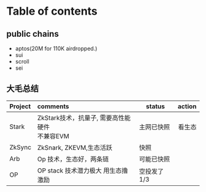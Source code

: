 # Table of contents

## public chains
- aptos(20M for 110K airdropped.)
- sui
- scroll
- sei

## 大毛总结
|Project| comments                                          | status	|action	|
|:----- | :-------------------------------------------------|  -----    | ----: |
|Stark  | ZkStark技术，抗量子, 需要高性能硬件<br>不兼容EVM     | 主网已快照 | 看生态 |
|ZkSync | ZkSnark, ZKEVM,生态活跃                            | 快照       |       |
|Arb    | Op 技术，生态好，两条链                             |可能已快照   |       |
|OP     | OP stack 技术潜力极大 用生态撸激励                   | 空投发了1/3 |        |